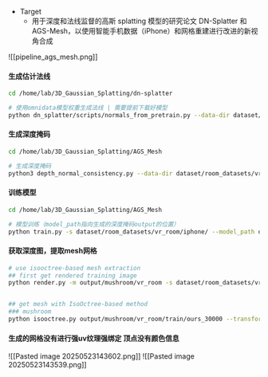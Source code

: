 *   Target
    *  用于深度和法线监督的高斯 splatting 模型的研究论文 DN-Splatter 和 AGS-Mesh，以使用智能手机数据（iPhone）和网格重建进行改进的新视角合成

![[pipeline_ags_mesh.png]]
#### 生成估计法线
```bash
cd /home/lab/3D_Gaussian_Splatting/dn-splatter

# 使用omnidata模型权重生成法线 | 需要提前下载好模型
python dn_splatter/scripts/normals_from_pretrain.py --data-dir dataset/room_datasets/vr_room/iphone/long_capture/ 
```

#### 生成深度掩码
```bash
cd /home/lab/3D_Gaussian_Splatting/AGS_Mesh

# 生成深度掩码
python3 depth_normal_consistency.py --data-dir dataset/room_datasets/vr_room/iphone/long_capture 
```

#### 训练模型
```bash
cd /home/lab/3D_Gaussian_Splatting/AGS_Mesh

# 模型训练（model_path指向生成的深度掩码output的位置）
python train.py -s dataset/room_datasets/vr_room/iphone/ --model_path output/mushroom/vr_room --depth_supervision --normal_supervision 
```

#### 获取深度图，提取mesh网格
```bash
# use isooctree-based mesh extraction
## first get rendered training image
python render.py -m output/mushroom/vr_room -s dataset/room_datasets/vr_room/iphone/ --iteration 30000 --skip_mesh --skip_test


## get mesh with IsoOctree-based method 
### mushroom
python isooctree.py output/mushroom/vr_room/train/ours_30000 --transformation_path dataset/room_datasets/vr_room/iphone/long_capture/transformations_colmap.json --tsdf_rel 0.03 --output_mesh_file output.ply --subdivision_threshold=100
```

#### 生成的网格没有进行强uv纹理强绑定 顶点没有颜色信息
![[Pasted image 20250523143602.png]]
![[Pasted image 20250523143539.png]]